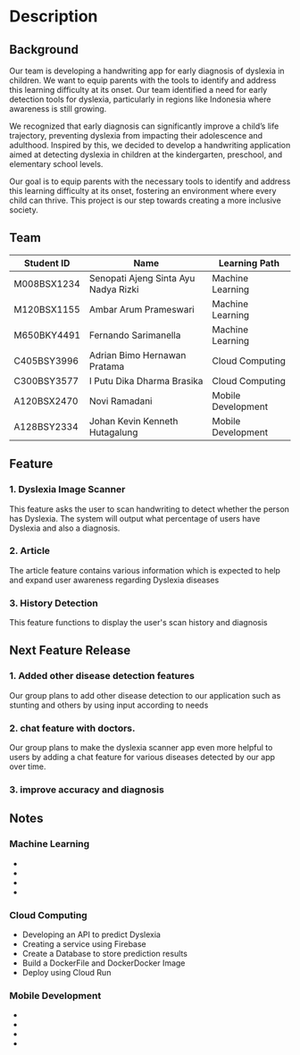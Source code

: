 # Description

## Background
Our team is developing a handwriting app for early diagnosis of dyslexia in children. We want to equip parents with the tools to identify and address this learning difficulty at its onset. Our team identified a need for early detection tools for dyslexia, particularly in regions like Indonesia where awareness is still growing. 

We recognized that early diagnosis can significantly improve a child’s life trajectory, preventing dyslexia from impacting their adolescence and adulthood. Inspired by this, we decided to develop a handwriting application aimed at detecting dyslexia in children at the kindergarten, preschool, and elementary school levels. 

Our goal is to equip parents with the necessary tools to identify and address this learning difficulty at its onset, fostering an environment where every child can thrive. This project is our step towards creating a more inclusive society.

## Team
| Student ID    | Name                                 |  Learning Path                         | 
| ------------- |--------------------------------------|  ------------------------------------- | 
| M008BSX1234   | Senopati Ajeng Sinta Ayu Nadya Rizki |   Machine Learning                     |
| M120BSX1155   | Ambar Arum Prameswari                |   Machine Learning                     |
| M650BKY4491   | Fernando Sarimanella                 |   Machine Learning                     |
| C405BSY3996   | Adrian Bimo Hernawan Pratama         |   Cloud Computing                      |
| C300BSY3577   | I Putu Dika Dharma Brasika           |   Cloud Computing                      |
| A120BSX2470   | Novi Ramadani                        |   Mobile Development                   |
| A128BSY2334   | Johan Kevin Kenneth Hutagalung       |   Mobile Development                   |


## Feature 
### 1. Dyslexia Image Scanner
This feature asks the user to scan handwriting to detect whether the person has Dyslexia. The system will output what percentage of users have Dyslexia and also a diagnosis.

### 2. Article
The article feature contains various information which is expected to help and expand user awareness regarding Dyslexia diseases

### 3. History Detection 
This feature functions to display the user's scan history and diagnosis

## Next Feature Release
### 1. Added other disease detection features
Our group plans to add other disease detection to our application such as stunting and others by using input according to needs
### 2. chat feature with doctors.
Our group plans to make the dyslexia scanner app even more helpful to users by adding a chat feature for various diseases detected by our app over time.
### 3. improve accuracy and diagnosis


## Notes 

### Machine Learning
*
*
*
*


### Cloud Computing
* Developing an API to predict Dyslexia
* Creating a service using Firebase
* Create a Database to store prediction results
* Build a DockerFile and DockerDocker Image
* Deploy using Cloud Run

### Mobile Development
*
*
*
*


